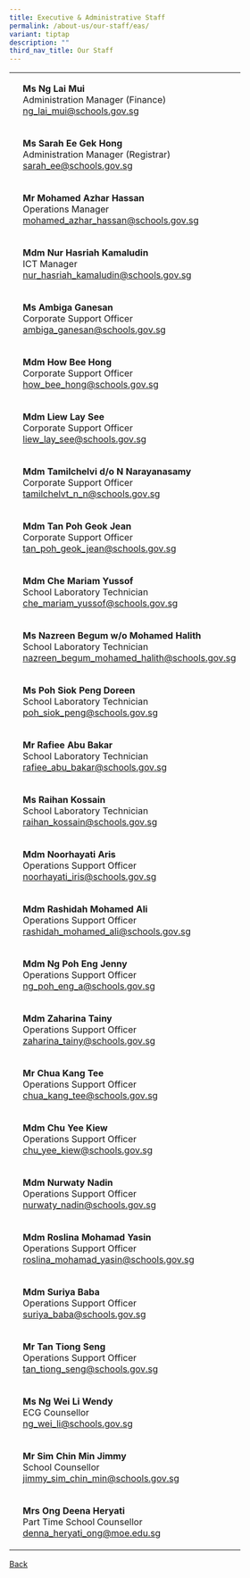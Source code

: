 ```yaml
---
title: Executive & Administrative Staff
permalink: /about-us/our-staff/eas/
variant: tiptap
description: ""
third_nav_title: Our Staff
---
```

<table><tbody><tr><td rowspan="1" colspan="1"><p></p></td><td rowspan="1" colspan="1"><p><strong>Ms Ng Lai Mui</strong><br>Administration Manager (Finance)<br><a href="mailto:ng_lai_mui@schools.gov.sg" rel="noopener noreferrer nofollow" target="_blank">ng_lai_mui@schools.gov.sg</a></p></td></tr><tr><td rowspan="1" colspan="1"><p></p></td><td rowspan="1" colspan="1"><p><strong>Ms Sarah Ee Gek Hong</strong><br>Administration Manager (Registrar)<br><a href="mailto:sarah_ee@schools.gov.sg" rel="noopener noreferrer nofollow" target="_blank">sarah_ee@schools.gov.sg</a></p></td></tr><tr><td rowspan="1" colspan="1"><p></p></td><td rowspan="1" colspan="1"><p><strong>Mr Mohamed Azhar Hassan</strong><br>Operations Manager<br><a href="mailto:mohamed_azhar_hassan@schools.gov.sg" rel="noopener noreferrer nofollow" target="_blank">mohamed_azhar_hassan@schools.gov.sg</a></p></td></tr><tr><td rowspan="1" colspan="1"><p></p></td><td rowspan="1" colspan="1"><p><strong>Mdm Nur Hasriah Kamaludin</strong><br>ICT Manager<br><a href="mailto:nur_hasriah_kamaludin@schools.gov.sg" rel="noopener noreferrer nofollow" target="_blank">nur_hasriah_kamaludin@schools.gov.sg</a></p></td></tr><tr><td rowspan="1" colspan="1"><p></p></td><td rowspan="1" colspan="1"><p><strong>Ms Ambiga Ganesan</strong><br>Corporate Support Officer<br><a href="mailto:ambiga_ganesan@schools.gov.sg" rel="noopener noreferrer nofollow" target="_blank">ambiga_ganesan@schools.gov.sg</a></p></td></tr><tr><td rowspan="1" colspan="1"><p></p></td><td rowspan="1" colspan="1"><p><strong>Mdm How Bee Hong</strong><br>Corporate Support Officer<br><a href="mailto:how_bee_hong@schools.gov.sg" rel="noopener noreferrer nofollow" target="_blank">how_bee_hong@schools.gov.sg</a></p></td></tr><tr><td rowspan="1" colspan="1"><p></p></td><td rowspan="1" colspan="1"><p><strong>Mdm Liew Lay See</strong><br>Corporate Support Officer<br><a href="mailto:liew_lay_see@schools.gov.sg" rel="noopener noreferrer nofollow" target="_blank">liew_lay_see@schools.gov.sg</a></p></td></tr><tr><td rowspan="1" colspan="1"><p></p></td><td rowspan="1" colspan="1"><p><strong>Mdm Tamilchelvi d/o N Narayanasamy</strong><br>Corporate Support Officer<br><a href="mailto:tamilchelvt_n_n@schools.gov.sg" rel="noopener noreferrer nofollow" target="_blank">tamilchelvt_n_n@schools.gov.sg</a></p></td></tr><tr><td rowspan="1" colspan="1"><p></p></td><td rowspan="1" colspan="1"><p><strong>Mdm Tan Poh Geok Jean</strong><br>Corporate Support Officer<br><a href="mailto:tan_poh_geok_jean@schools.gov.sg" rel="noopener noreferrer nofollow" target="_blank">tan_poh_geok_jean@schools.gov.sg</a></p></td></tr><tr><td rowspan="1" colspan="1"><p></p></td><td rowspan="1" colspan="1"><p><strong>Mdm Che Mariam Yussof</strong><br>School Laboratory Technician<br><a href="mailto:che_mariam_yussof@schools.gov.sg" rel="noopener noreferrer nofollow" target="_blank">che_mariam_yussof@schools.gov.sg</a></p></td></tr><tr><td rowspan="1" colspan="1"><p></p></td><td rowspan="1" colspan="1"><p><strong>Ms Nazreen Begum w/o Mohamed Halith</strong><br>School Laboratory Technician<br><a href="mailto:nazreen_begum_mohamed_halith@schools.gov.sg" rel="noopener noreferrer nofollow" target="_blank">nazreen_begum_mohamed_halith@schools.gov.sg</a></p></td></tr><tr><td rowspan="1" colspan="1"><p></p></td><td rowspan="1" colspan="1"><p><strong>Ms Poh Siok Peng Doreen</strong><br>School Laboratory Technician<br><a href="mailto:poh_siok_peng@schools.gov.sg" rel="noopener noreferrer nofollow" target="_blank">poh_siok_peng@schools.gov.sg</a></p></td></tr><tr><td rowspan="1" colspan="1"><p></p></td><td rowspan="1" colspan="1"><p><strong>Mr Rafiee Abu Bakar</strong><br>School Laboratory Technician<br><a href="mailto:rafiee_abu_bakar@schools.gov.sg" rel="noopener noreferrer nofollow" target="_blank">rafiee_abu_bakar@schools.gov.sg</a></p></td></tr><tr><td rowspan="1" colspan="1"><p></p></td><td rowspan="1" colspan="1"><p><strong>Ms Raihan Kossain</strong><br>School Laboratory Technician<br><a href="mailto:raihan_kossain@schools.gov.sg" rel="noopener noreferrer nofollow" target="_blank">raihan_kossain@schools.gov.sg</a></p></td></tr><tr><td rowspan="1" colspan="1"><p></p></td><td rowspan="1" colspan="1"><p><strong>Mdm Noorhayati Aris</strong><br>Operations Support Officer<br><a href="mailto:noorhayati_iris@schools.gov.sg" rel="noopener noreferrer nofollow" target="_blank">noorhayati_iris@schools.gov.sg</a></p></td></tr><tr><td rowspan="1" colspan="1"><p></p></td><td rowspan="1" colspan="1"><p><strong>Mdm Rashidah Mohamed Ali</strong><br>Operations Support Officer<br><a href="mailto:rashidah_mohamed_ali@schools.gov.sg" rel="noopener noreferrer nofollow" target="_blank">rashidah_mohamed_ali@schools.gov.sg</a></p></td></tr><tr><td rowspan="1" colspan="1"><p></p></td><td rowspan="1" colspan="1"><p><strong>Mdm Ng Poh Eng Jenny</strong><br>Operations Support Officer<br><a href="mailto:ng_poh_eng_a@schools.gov.sg" rel="noopener noreferrer nofollow" target="_blank">ng_poh_eng_a@schools.gov.sg</a></p></td></tr><tr><td rowspan="1" colspan="1"><p></p></td><td rowspan="1" colspan="1"><p><strong>Mdm Zaharina Tainy</strong><br>Operations Support Officer<br><a href="mailto:zaharina_tainy@schools.gov.sg" rel="noopener noreferrer nofollow" target="_blank">zaharina_tainy@schools.gov.sg</a></p></td></tr><tr><td rowspan="1" colspan="1"><p></p></td><td rowspan="1" colspan="1"><p><strong>Mr Chua Kang Tee</strong><br>Operations Support Officer<br><a href="mailto:chua_kang_tee@schools.gov.sg" rel="noopener noreferrer nofollow" target="_blank">chua_kang_tee@schools.gov.sg</a></p></td></tr><tr><td rowspan="1" colspan="1"><p></p></td><td rowspan="1" colspan="1"><p><strong>Mdm Chu Yee Kiew</strong><br>Operations Support Officer<br><a href="mailto:chu_yee_kiew@schools.gov.sg" rel="noopener noreferrer nofollow" target="_blank">chu_yee_kiew@schools.gov.sg</a></p></td></tr><tr><td rowspan="1" colspan="1"><p></p></td><td rowspan="1" colspan="1"><p><strong>Mdm Nurwaty Nadin</strong><br>Operations Support Officer<br><a href="mailto:nurwaty_nadin@schools.gov.sg" rel="noopener noreferrer nofollow" target="_blank">nurwaty_nadin@schools.gov.sg</a></p></td></tr><tr><td rowspan="1" colspan="1"><p></p></td><td rowspan="1" colspan="1"><p><strong>Mdm Roslina Mohamad Yasin</strong><br>Operations Support Officer<br><a href="mailto:roslina_mohamad_yasin@schools.gov.sg" rel="noopener noreferrer nofollow" target="_blank">roslina_mohamad_yasin@schools.gov.sg</a></p></td></tr><tr><td rowspan="1" colspan="1"><p></p></td><td rowspan="1" colspan="1"><p><strong>Mdm Suriya Baba</strong><br>Operations Support Officer<br><a href="mailto:suriya_baba@schools.gov.sg" rel="noopener noreferrer nofollow" target="_blank">suriya_baba@schools.gov.sg</a></p></td></tr><tr><td rowspan="1" colspan="1"><p></p></td><td rowspan="1" colspan="1"><p><strong>Mr Tan Tiong Seng</strong><br>Operations Support Officer<br><a href="mailto:tan_tiong_seng@schools.gov.sg" rel="noopener noreferrer nofollow" target="_blank">tan_tiong_seng@schools.gov.sg</a></p></td></tr><tr><td rowspan="1" colspan="1"><p></p></td><td rowspan="1" colspan="1"><p><strong>Ms Ng Wei Li Wendy</strong><br>ECG Counsellor<br><a href="mailto:wendy_ng_wei_li@schools.gov.sg" rel="noopener noreferrer nofollow" target="_blank">ng_wei_li@schools.gov.sg</a></p></td></tr><tr><td rowspan="1" colspan="1"><p></p></td><td rowspan="1" colspan="1"><p><strong>Mr Sim Chin Min Jimmy</strong><br>School Counsellor<br><a href="mailto:jimmy_sim_chin_min@schools.gov.sg" rel="noopener noreferrer nofollow" target="_blank">jimmy_sim_chin_min@schools.gov.sg</a></p></td></tr><tr><td rowspan="1" colspan="1"><p></p></td><td rowspan="1" colspan="1"><p><strong>Mrs Ong Deena Heryati </strong><br>Part Time School Counsellor<br><a href="mailto:denna_heryati_ong@moe.edu.sg" rel="noopener noreferrer nofollow" target="_blank">denna_heryati_ong@moe.edu.sg</a></p></td></tr></tbody></table><p><a href="https://www.tmjc.moe.edu.sg/about-us/Our-Staff/" rel="noopener noreferrer nofollow" target="_blank">Back</a></p>